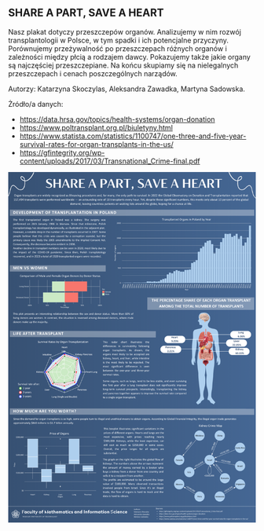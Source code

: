 ## SHARE A PART, SAVE A HEART

Nasz plakat dotyczy przeszczepów organów. Analizujemy w nim rozwój transplantologii w Polsce, w tym spadki i ich potencjalne przyczyny. Porównujemy przeżywalność po przeszczepach różnych organów i zależności między płcią a rodzajem dawcy. Pokazujemy także jakie organy są najczęściej przeszczepiane. Na końcu skupiamy się na nielegalnych przeszczepach i cenach poszczególnych narządów.

Autorzy: Katarzyna Skoczylas, Aleksandra Zawadka, Martyna Sadowska.

Żródło/a danych:
- https://data.hrsa.gov/topics/health-systems/organ-donation
- https://www.poltransplant.org.pl/biuletyny.html
- https://www.statista.com/statistics/1100747/one-three-and-five-year-survival-rates-for-organ-transplants-in-the-us/
- https://gfintegrity.org/wp-content/uploads/2017/03/Transnational_Crime-final.pdf



<img src="Sadowska_Skoczylas_Zawadka.png" align="center" width="600"/>

